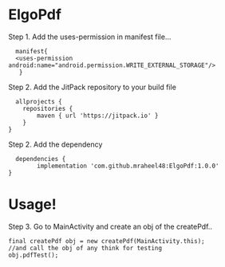# ElgoPdf 
Step 1. Add the uses-permission in manifest file...
      
      manifest{
      <uses-permission android:name="android.permission.WRITE_EXTERNAL_STORAGE"/>
       }
  
Step 2. Add the JitPack repository to your build file

      allprojects {
		repositories {
			maven { url 'https://jitpack.io' }
		}
	}

Step 2. Add the dependency
      
      dependencies {
	        implementation 'com.github.mraheel48:ElgoPdf:1.0.0'
	}
      
# Usage!
Step 3. Go to MainActivity and create an obj of the createPdf..

	final createPdf obj = new createPdf(MainActivity.this);
	//and call the obj of any think for testing
	obj.pdfTest();
